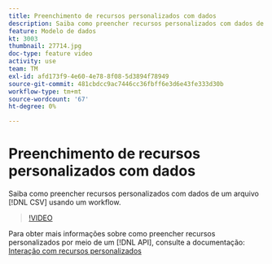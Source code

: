 ```yaml
---
title: Preenchimento de recursos personalizados com dados
description: Saiba como preencher recursos personalizados com dados de um arquivo CSV usando um fluxo de trabalho.
feature: Modelo de dados
kt: 3003
thumbnail: 27714.jpg
doc-type: feature video
activity: use
team: TM
exl-id: afd173f9-4e60-4e78-8f08-5d3894f78949
source-git-commit: 481cbdcc9ac7446cc36fbff6e3d6e43fe333d30b
workflow-type: tm+mt
source-wordcount: '67'
ht-degree: 0%

---
```


# Preenchimento de recursos personalizados com dados

Saiba como preencher recursos personalizados com dados de um arquivo [!DNL CSV] usando um workflow.

>[!VIDEO](https://video.tv.adobe.com/v/27714?quality=9)

Para obter mais informações sobre como preencher recursos personalizados por meio de um [!DNL API], consulte a documentação: [Interação com recursos personalizados](https://experienceleague.adobe.com/docs/campaign-standard/using/working-with-apis/interacting-with-custom-resources.html.)
